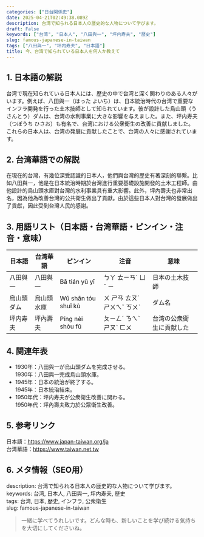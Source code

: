```yaml
---
categories: ["日台関係史"]
date: 2025-04-21T02:49:38.089Z
description: 台湾で知られる日本人の歴史的な人物について学びます。
draft: False
keywords: ["台湾", "日本人", "八田與一", "坪内寿夫", "歴史"]
slug: famous-japanese-in-taiwan
tags: ["八田與一", "坪内寿夫", "日本語"]
title: 今、台湾で知られている日本人を何人か教えて
---
```




## 1. 日本語の解説  
台湾で現在知られている日本人には、歴史の中で台湾と深く関わりのある人々がいます。例えば、八田與一（はった よいち）は、日本統治時代の台湾で重要なインフラ開発を行った土木技師として知られています。彼が設計した烏山頭（うさんとう）ダムは、台湾の水利事業に大きな影響を与えました。また、坪内寿夫（つぼうち ひさお）も有名で、台湾における公衆衛生の改善に貢献しました。これらの日本人は、台湾の発展に貢献したことで、台湾の人々に感謝されています。

## 2. 台湾華語での解説  
在現在的台灣，有幾位深受認識的日本人，他們與台灣的歷史有著深刻的聯繫。比如八田與一，他是在日本統治時期於台灣進行重要基礎設施開發的土木工程師。由他設計的烏山頭水庫對台灣的水利事業具有重大影響。此外，坪內壽夫也非常出名，因為他為改善台灣的公共衛生做出了貢獻。由於這些日本人對台灣的發展做出了貢獻，因此受到台灣人民的感謝。

## 3. 用語リスト（日本語・台湾華語・ピンイン・注音・意味）  
| 日本語 | 台湾華語 | ピンイン | 注音 | 意味 |
| --- | --- | --- | --- | --- |
| 八田與一 | 八田與一 | Bā tián yǔ yī | ㄅㄚ ㄊㄧㄢˊ ㄩˇ ㄧ | 日本の土木技師 |
| 烏山頭ダム | 烏山頭水庫 | Wū shān tóu shuǐ kù | ㄨ ㄕㄢ ㄊㄡˊ ㄕㄨㄟˇ ㄎㄨˋ | ダム名 |
| 坪内寿夫 | 坪內壽夫 | Píng nèi shòu fū | ㄆㄧㄥˊ ㄋㄟˋ ㄕㄡˋ ㄈㄨ | 台湾の公衆衛生に貢献した |

## 4. 関連年表  
- 1930年：八田與一が烏山頭ダムを完成させる。  
  1930年：八田與一完成烏山頭水庫。
- 1945年：日本の統治が終了する。  
  1945年：日本統治結束。
- 1950年代：坪内寿夫が公衆衛生改善に関わる。  
  1950年代：坪內壽夫致力於公眾衛生改善。

## 5. 参考リンク  
日本語：https://www.japan-taiwan.org/ja  
台湾華語：https://www.taiwan.net.tw

## 6. メタ情報（SEO用）  
description: 台湾で知られる日本人の歴史的な人物について学びます。  
keywords: 台湾, 日本人, 八田與一, 坪内寿夫, 歴史  
tags: 台湾, 日本, 歴史, インフラ, 公衆衛生  
slug: famous-japanese-in-taiwan

> 一緒に学べてうれしいです。どんな時も、新しいことを学び続ける気持ちを大切にしてくださいね。